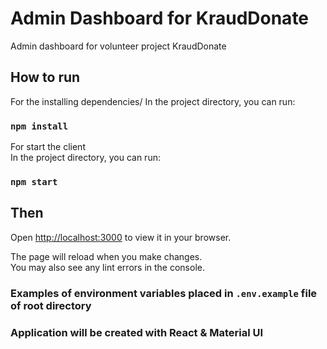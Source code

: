 # Admin Dashboard for KraudDonate

Admin dashboard for volunteer project KraudDonate

## How to run

For the installing dependencies/
In the project directory, you can run:

### `npm install`

For start the client\
In the project directory, you can run:

### `npm start`

## Then

Open [http://localhost:3000](http://localhost:3000) to view it in your browser.

The page will reload when you make changes.\
You may also see any lint errors in the console.

### Examples of environment variables placed in `.env.example` file of root directory

### Application will be created with React & Material UI